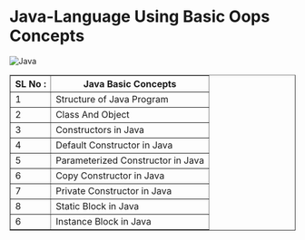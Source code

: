 # Java-Language Using Basic Oops Concepts  

![Java](https://img.shields.io/badge/java-%23ED8B00.svg?style=for-the-badge&logo=java&logoColor=white)

<table border="1">
        <tr>
            <th>
                SL No :
            </th>
            <th>
                Java Basic Concepts
            </th>
        </tr>
        <tr>
            <td>
                1
            </td>
            <td>
                Structure of Java Program
            </td>
        </tr>
         <tr>
            <td>
                2
            </td>
            <td>
                Class And Object
            </td>
        </tr>
        <tr>
            <td>
                3
            </td>
            <td>
                Constructors in Java
            </td>
        </tr>
        <tr>
            <td>
                4
            </td>
            <td>
                Default Constructor in Java
            </td>
        </tr>
        <tr>
            <td>
                5
            </td>
            <td>
                Parameterized Constructor in Java
            </td>
        </tr>
        <tr>
            <td>
                6
            </td>
            <td>
                Copy Constructor in Java
            </td>
        </tr>
        <tr>
            <td>
                7
            </td>
            <td>
                Private Constructor in Java
            </td>
        </tr>
        <tr>
            <td>
                8
            </td>
            <td>
                Static Block in Java
            </td>
        </tr>
        <tr>
            <td>
                6
            </td>
            <td>
                Instance Block in Java
            </td>
        </tr>

</table>
